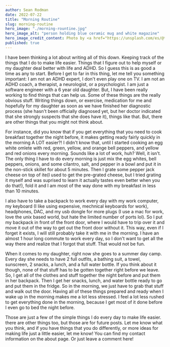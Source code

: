 ```yaml
---
author: Sean Rodman
date: 2022-07-22
title: "Morning Routine"
slug: morning-routine
hero_image: "./morning-rountine.jpg"
hero_image_alt: "person holding blue ceramic mug and white magazine"
hero_image_credit_content: Photo by <a href="https://unsplash.com/es/@the5th?utm_source=unsplash&utm_medium=referral&utm_content=creditCopyText">THE 5TH</a> on <a href="https://unsplash.com/s/photos/morning-routine?utm_source=unsplash&utm_medium=referral&utm_content=creditCopyText">Unsplash</a>
published: true
---
```

  I have been thinking a lot about writing all of this down. Keeping track of
  the things that I do to make life easier. Things that I figure out to help
  myself or my daughter deal better with life and ADHD. So I guess this is as
  good a time as any to start. Before I get to far in this thing, let me tell
  you something important: I am not an ADHD expert, I don't even play one on TV.
  I am not an ADHD coach, a therapist, a neurologist, or a psychologist. I am
  just a software engineer with a 6 year old daughter. But, I have been really
  working to find things that can help us. Some of these things are the really
  obvious stuff. Writing things down, or exercise, medication for me and hopefully
  for my daughter as soon as we have finished her diagnostic process (she hasn't
  been officially diagnosed yet, but her doctor indicated that she strongly suspects
  that she does have it), things like that. But, there are other things that you might
  not think about.

  For instance, did you know that if you get everything that you need to cook
  breakfast together the night before, it makes getting ready fairly quickly in
  the morning A LOT easier?! I didn't know that, until I started cooking an egg white
  omlete with red, green, yellow, and orange bell peppers, and yellow and red
  onions every morning. Sounds like a lot of work, huh? Well, it isn't. The only
  thing I have to do every morning is just mix the egg whites, bell peppers, onions,
  and some cilantro, salt, and pepper in a bowl and put it in the non-stick skillet
  for about 5 minutes. Then I grate some pepper jack cheese on top of ite(I used
  to get the pre-grated cheese, but I tried grating it myself and was suprised to
  learn it actually tastes even better when you do that!), fold it and I am most
  of the way done with my breakfast in less than 10 minutes.

  I also have to take a backpack to work every day with my work computer,
  my keyboard (I like using expensive, mechnical keyboards for work), headphones,
  DAC, and my usb dongle for more plugs (I use a mac for work, love the unix based
  world, but hate the limited number of ports lol). So I put my backpack in front
  of the front door, where I would have to trip over it and move it out of the way
  to get out the front door without it. This way, even if I forget it exists, I will
  still probably take it with me in the morning. I have an almost 1 hour long commute
  to work every day, so I don't want to get all the way there and realize that I
  forgot that stuff. That would not be fun.

  When it comes to my daughter, right now she goes to a summer day camp. Every day
  she needs to have 2 full outfits, a bathing suit, a towel, sunscreen, 2 snacks,
  a lunch, and a full water bottle. If you think about it though, none of that
  stuff has to be gotten together right before we leave. So, I get all of the clothes
  and stuff together the night before and put them in her backpack. Then I get her
  snacks, lunch, and water bottle ready to go and put them in the fridge. So in
  the morning, we just have to grab that stuff and walk out the door. Having all
  of these things prepared and ready when I wake up in the morning makes me a lot
  less stressed. I feel a lot less rushed to get everything done in the morning,
  because I get most of it done before I even go to bed the night before.

  Those are just a few of the simple things I do every day to make life easier. there
  are other things too, but those are for future posts. Let me know what you think,
  and if you have things that you do differently, or more ideas for making life just
  a little easier, let me know! You can find my contact information on the about page.
  Or just leave a comment here!
